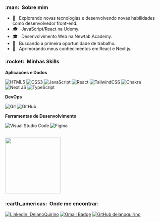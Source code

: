 <h3> :man:  &nbsp;Sobre mim </h3>

- 🤔 &nbsp; Explorando novas tecnologias e desenvolvendo novas habilidades como desenvolvedor front-end.
- 🎓 &nbsp; JavaScript/React na Udemy.
- 🎓 &nbsp; Desenvolvimento Web na Newtab Academy.
- 💼 &nbsp; Buscando a primeira oportunidade de trabalho.
- 🌱 &nbsp; Aprimorando meus conhecimentos em React e Next.js.

<h3> :rocket: &nbsp;Minhas Skills </h3>

**Aplicações e Dados**

  ![HTML5](https://img.shields.io/badge/html5-%23E34F26.svg?style=for-the-badge&logo=html5&logoColor=white)
  ![CSS3](https://img.shields.io/badge/css3-%231572B6.svg?style=for-the-badge&logo=css3&logoColor=white)
  ![JavaScript](https://img.shields.io/badge/javascript-%23323330.svg?style=for-the-badge&logo=javascript&logoColor=%23F7DF1E)
  ![React](https://img.shields.io/badge/react-%2320232a.svg?style=for-the-badge&logo=react&logoColor=%2361DAFB)
  ![TailwindCSS](https://img.shields.io/badge/tailwindcss-%2338B2AC.svg?style=for-the-badge&logo=tailwind-css&logoColor=white)
  ![Chakra](https://img.shields.io/badge/chakra-%234ED1C5.svg?style=for-the-badge&logo=chakraui&logoColor=white)
  ![Next JS](https://img.shields.io/badge/Next-black?style=for-the-badge&logo=next.js&logoColor=white)
  ![TypeScript](https://img.shields.io/badge/typescript-%23007ACC.svg?style=for-the-badge&logo=typescript&logoColor=white)

**DevOps**

  ![Git](https://img.shields.io/badge/git-%23F05033.svg?style=for-the-badge&logo=git&logoColor=white)
  ![GitHub](https://img.shields.io/badge/github-%23121011.svg?style=for-the-badge&logo=github&logoColor=white)

**Ferramentas de Desenvolvimento**

  ![Visual Studio Code](https://img.shields.io/badge/Visual%20Studio%20Code-0078d7.svg?style=for-the-badge&logo=visual-studio-code&logoColor=white)
  ![Figma](https://img.shields.io/badge/figma-%23F24E1E.svg?style=for-the-badge&logo=figma&logoColor=white)

<br/>

<a href="https://github.com/delanoquirino">
  <img height="180em" src="https://github-readme-stats.vercel.app/api?username=delanoquirino&theme=dracula&show_icons=true" />
</a>

<br/>

<h3> :earth_americas: &nbsp;Onde me encontrar: </h3> 

[![Linkedin: DelanoQuirino](https://img.shields.io/badge/-delanoquirino-blue?style=flat-square&logo=Linkedin&logoColor=white&link=https://www.linkedin.com/in/delano-quirino-6322171ba/)](https://www.linkedin.com/in/delano-quirino-6322171ba/)
[![Gmail Badge](https://img.shields.io/badge/-delanoquirino@gmail.com-006bed?style=flat-square&logo=Gmail&logoColor=white&link=mailto:delanoquirino@gmail.com)](mailto:delanoquirino@gmail.com)
[![GitHub delanoquirino]( https://img.shields.io/github/followers/delanoquirino?label=follow&style=social)](https://github.com/delanoquirino)
